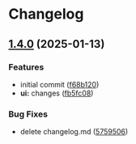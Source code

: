 # Changelog

## [1.4.0](https://github.com/landlockedboat/release-please-test/compare/myui-v1.3.0...myui@1.4.0) (2025-01-13)


### Features

* initial commit ([f68b120](https://github.com/landlockedboat/release-please-test/commit/f68b1208b8db627c9d3887c3077d6ceafebdbb7d))
* **ui:** changes ([fb5fc08](https://github.com/landlockedboat/release-please-test/commit/fb5fc08ba1f0209427f504c83ea6dce159809112))


### Bug Fixes

* delete changelog.md ([5759506](https://github.com/landlockedboat/release-please-test/commit/57595069db3051c1a4d04f92959f9762e798d85f))
